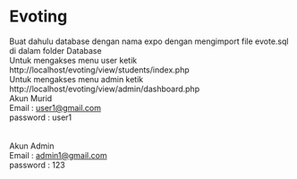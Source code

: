 # Evoting
Buat dahulu database dengan nama expo dengan mengimport file evote.sql di dalam folder Database
<br/>
Untuk mengakses menu user ketik http://localhost/evoting/view/students/index.php <br/>
Untuk mengakses menu admin ketik http://localhost/evoting/view/admin/dashboard.php
<br/>
Akun Murid<br/>
Email : user1@gmail.com <br/>
password : user1
<br/><br/><br/>
Akun Admin<br/>
Email : admin1@gmail.com<br/>
password : 123

